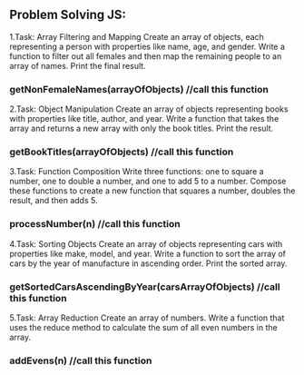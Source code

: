 ## Problem Solving JS:

1.Task: Array Filtering and Mapping
Create an array of objects, each representing a person with properties like name, age, and gender. Write a function to filter out all females and then map the remaining people to an array of names. Print the final result.
### getNonFemaleNames(arrayOfObjects) //call this function

2.Task: Object Manipulation
Create an array of objects representing books with properties like title, author, and year. Write a function that takes the array and returns a new array with only the book titles. Print the result.
### getBookTitles(arrayOfObjects) //call this function

3.Task: Function Composition
Write three functions: one to square a number, one to double a number, and one to add 5 to a number. Compose these functions to create a new function that squares a number, doubles the result, and then adds 5.
### processNumber(n) //call this function

4.Task: Sorting Objects
Create an array of objects representing cars with properties like make, model, and year. Write a function to sort the array of cars by the year of manufacture in ascending order. Print the sorted array.
### getSortedCarsAscendingByYear(carsArrayOfObjects) //call this function

5.Task: Array Reduction
Create an array of numbers. Write a function that uses the reduce method to calculate the sum of all even numbers in the array.
### addEvens(n)  //call this function
